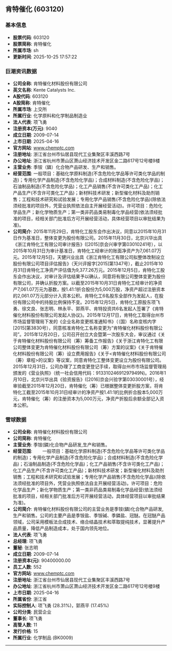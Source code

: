 ## 肯特催化 (603120)

### 基本信息

- **股票代码**: 603120
- **股票简称**: 肯特催化
- **所属市场**: sh
- **更新时间**: 2025-10-25 17:57:22

### 巨潮资讯数据

- **公司全称**: 肯特催化材料股份有限公司
- **英文名称**: Kente Catalysts Inc.
- **A股代码**: 603120
- **A股简称**: 肯特催化
- **所属市场**: 上交所
- **所属行业**: 化学原料和化学制品制造业
- **法人代表**: 项飞勇
- **注册资本(万元)**: 9040
- **成立日期**: 2009-07-14
- **上市日期**: 2025-04-16
- **官方网站**: www.chemptc.com
- **注册地址**: 浙江省台州市仙居县现代工业集聚区丰溪西路7号
- **办公地址**: 浙江省杭州市萧山区萧山经济技术开发区金二路617号12号楼9楼
- **主营业务**: 季铵（鏻）化合物产品研发、生产和销售。
- **经营范围**: 一般项目：基础化学原料制造(不含危险化学品等许可类化学品的制造)；专用化学产品制造(不含危险化学品)；合成材料制造(不含危险化学品)；石油制品制造(不含危险化学品)；化工产品销售(不含许可类化工产品)；化工产品生产(不含许可类化工产品)；新材料技术研发；新型催化材料及助剂销售；工程和技术研究和试验发展；专用化学产品销售(不含危险化学品)(除依法须经批准的项目外，凭营业执照依法自主开展经营活动)。许可项目：危险化学品生产；新化学物质生产；第一类非药品类易制毒化学品经营(依法须经批准的项目，经相关部门批准后方可开展经营活动，具体经营项目以审批结果为准)。
- **公司简介**: 2015年11月29日，肯特化工股东会作出决议，同意以2015年10月31日作为基准日，整体变更为股份有限公司。2015年11月30日，北京兴华出具《浙江肯特化工有限公司审计报告》([2015]京会兴审字第03010241号），以2015年10月31日为审计基准日，肯特化工经审计的账面净资产为7,061.07万元。2015年12月5日，天健兴业出具《浙江肯特化工有限公司拟整体改制设立股份有限公司项目评估报告》（天兴评报字[2015]第1347号），截止2015年10月31日肯特化工净资产评估值为9,377.26万元。2015年12月5日，肯特化工股东会作出决议，对审计及评估结果予以确认，同意将有限公司整体变更为股份有限公司，并确认折股方案。以截至2015年10月31日肯特化工经审计的净资产7,061.07万元为基数，按1.41:1折合股份为5,000万股，净资产超过注册资本的2,061.07万元部分计入资本公积。肯特化工6名股东全部作为发起人，在股份有限公司中的持股比例保持不变。2015年12月5日，肯特化工原股东项飞勇、徐文良、张志明、林永平、郭燕平、肯特投资共6名发起人签署了《肯特催化材料股份有限公司发起人协议》。2015年12月17日，肯特化工取得台州市市场监督管理局下发的《企业名称变更核准通知书》（（国）名称变核内字[2015]第3830号），同意核准肯特化工名称变更为“肯特催化材料股份有限公司”。2015年12月20日，公司召开创立大会暨第一次股东大会，审议通过《关于肯特催化材料股份有限公司（筹）筹备工作报告》《关于浙江肯特化工有限公司整体变更为肯特催化材料股份有限公司（筹）方案的议案》《关于肯特催化材料股份有限公司（筹）设立费用报告》《关于<肯特催化材料股份有限公司（筹）章程>的议案》等议案，同意肯特化工整体变更设立为股份有限公司。2015年12月31日，公司办理了工商变更登记手续，取得台州市市场监督管理局颁发的《营业执照》（统一社会信用代码：91331024691297949N)。2016年1月10日，北京兴华出具《验资报告》([2016]京会兴验字第03030001号），经审验截至2015年12月20日，肯特催化（筹）已根据整体变更折股方案，将肯特化工截至2015年10月31日经审计的净资产按1.41:1的比例折合股本5,000万元，肯特催化（筹）的注册资本为5,000万元，净资产折股后余额全部记入资本公积。

### 雪球数据

- **公司全称**: 肯特催化材料股份有限公司
- **公司简称**: 肯特催化
- **主营业务**: 季铵(鏻)化合物产品研发,生产和销售。
- **经营范围**: 　　一般项目：基础化学原料制造(不含危险化学品等许可类化学品的制造)；专用化学产品制造(不含危险化学品)；合成材料制造(不含危险化学品)；石油制品制造(不含危险化学品)；化工产品销售(不含许可类化工产品)；化工产品生产(不含许可类化工产品)；新材料技术研发；新型催化材料及助剂销售；工程和技术研究和试验发展；专用化学产品销售(不含危险化学品)(除依法须经批准的项目外，凭营业执照依法自主开展经营活动)。许可项目：危险化学品生产；新化学物质生产；第一类非药品类易制毒化学品经营(依法须经批准的项目，经相关部门批准后方可开展经营活动，具体经营项目以审批结果为准)。
- **公司简介**: 肯特催化材料股份有限公司的主营业务是季铵(鏻)化合物产品研发,生产和销售。公司的主要产品是季铵盐、季铵碱、季鏻盐、冠醚。在冠醚产品领域，公司采用模板法合成技术、络合结晶技术和萃取提纯技术，显著提升产品质量，降低产品制造成本，处于国内领先地位。
- **法人代表**: 项飞勇
- **总经理**: 项飞勇
- **董秘**: 张志明
- **成立日期**: 2009-07-14
- **注册资本(元)**: 90400000.00
- **员工人数**: 552
- **官方网站**: www.chemptc.com
- **注册地址**: 浙江省台州市仙居县现代工业集聚区丰溪西路7号
- **办公地址**: 浙江省杭州市萧山区萧山经济技术开发区金二路617号12号楼9楼
- **上市日期**: 2025-04-16
- **所属省份**: 浙江省
- **实际控制人**: 项飞勇 (28.31%)，郭燕平 (17.45%)
- **公司分类**: 民营企业
- **董事长**: 项飞勇
- **高管人数**: 11
- **发行价格**: 15
- **所属行业**: 化学制品 (BK0009)

---